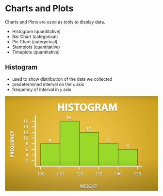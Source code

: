 # Charts and Plots

Charts and Plots are used as tools to display data.

* Histogram (quantitative)
* Bar Chart (categorical)
* Pie Chart (categorical)
* Stemplots (quantitative)
* Timeplots (quantitative)

## Histogram

* used to show distribution of the data we collected
* predetermined interval on the `x` axis
* frequency of interval in `y` axis

![Image Histogram](img/002.charts_and_plots-0903063515.png)